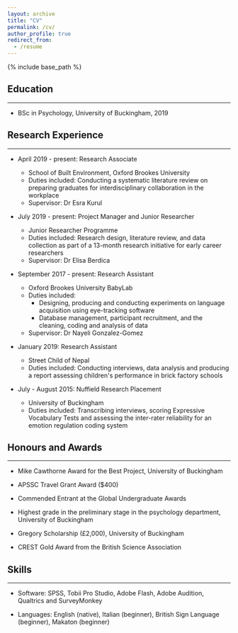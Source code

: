 ```yaml
---
layout: archive
title: "CV"
permalink: /cv/
author_profile: true
redirect_from:
  - /resume
---
```


{% include base_path %}

## Education
------
* BSc in Psychology, University of Buckingham, 2019

## Research Experience
------
* April 2019 - present: Research Associate
  * School of Built Environment, Oxford Brookes University
  * Duties included: Conducting a systematic literature review on preparing graduates for interdisciplinary collaboration in the workplace
  * Supervisor: Dr Esra Kurul

* July 2019 - present: Project Manager and Junior Researcher
  * Junior Researcher Programme
  * Duties included: Research design, literature review, and data collection as part of a 13-month research initiative for early career researchers
  * Supervisor: Dr Elisa Berdica
  
* September 2017 - present: Research Assistant
  * Oxford Brookes University BabyLab
  * Duties included: 
    * Designing, producing and conducting experiments on language acquisition using eye-tracking software
    * Database management, participant recruitment, and the cleaning, coding and analysis of data 
  * Supervisor: Dr Nayeli Gonzalez-Gomez
  
* January 2019: Research Assistant
  * Street Child of Nepal
  * Duties included: Conducting interviews, data analysis and producing a report assessing children's performance in brick factory schools
  
* July - August 2015: Nuffield Research Placement
  * University of Buckingham
  * Duties included: Transcribing interviews, scoring Expressive Vocabulary Tests and assessing the inter-rater reliability for an emotion regulation coding system 
  
  
## Honours and Awards
------

* Mike Cawthorne Award for the Best Project, University of Buckingham 

* APSSC Travel Grant Award ($400)

* Commended Entrant at the Global Undergraduate Awards 

* Highest grade in the preliminary stage in the psychology department, University of Buckingham 

* Gregory Scholarship (£2,000), University of Buckingham 

* CREST Gold Award from the British Science Association


## Skills
------

* Software: SPSS, Tobii Pro Studio, Adobe Flash, Adobe Audition, Qualtrics and SurveyMonkey 

* Languages: English (native), Italian (beginner), British Sign Language (beginner), Makaton (beginner)
